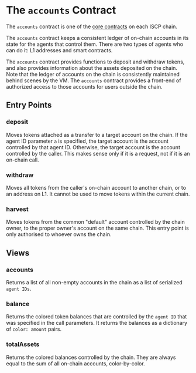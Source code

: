 # The `accounts` Contract

The `accounts` contract is one of the [core contracts](overview.md) on each ISCP
chain.

The `accounts` contract keeps a consistent ledger of on-chain accounts in its state for the agents that control them. There are two types of agents who can do it: L1 addresses and smart contracts.

The `accounts` contract provides functions to deposit and withdraw tokens, and also provides information about the assets deposited on the chain.  
Note that the ledger of accounts on the chain is consistently maintained behind scenes by the VM.
The `accounts` contract provides a front-end of authorized access to those
accounts for users outside the chain.

## Entry Points

### deposit

Moves tokens attached as a transfer to a target account on the chain. If the agent ID parameter `a` is specified, the target account is the account controlled by that agent ID. Otherwise, the target account is the account controlled by the caller. This makes sense only if it is a request, not if it is an on-chain call.

### withdraw

Moves all tokens from the caller's on-chain account to another chain, or to an address on L1. It cannot be used to move tokens within the current chain.

### harvest

Moves tokens from the common "default" account controlled by the chain owner, to the proper owner's account on the same chain. This entry point is only authorised to whoever owns the chain.

## Views

### accounts

Returns a list of all non-empty accounts in the chain as a list of serialized `agent IDs`.

### balance

Returns the colored token balances that are controlled by the `agent ID` that was specified in the call parameters. It returns the balances as a dictionary of `color: amount` pairs.

### totalAssets

Returns the colored balances controlled by the chain. They are always equal to the sum of all on-chain accounts, color-by-color.
